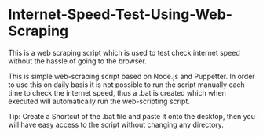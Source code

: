 # Internet-Speed-Test-Using-Web-Scraping
This is a web scraping script which is used to test check internet speed without the hassle of going to the browser.


This is simple web-scraping script based on Node.js and Puppetter. In order to use this on daily basis it is not possible to run the script manually each time to check the internet speed, thus a .bat is created which when executed will automatically run the web-scripting script.


Tip: Create a Shortcut of the .bat file and paste it onto the desktop, then you will have easy access to the script without changing any directory.

